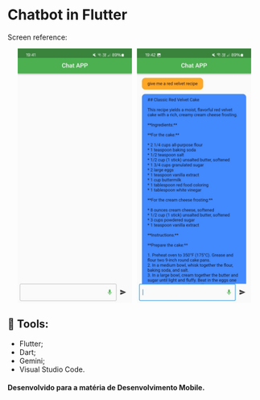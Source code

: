 # Chatbot in Flutter 

Screen reference:

<div style="display: flex; justify-content: center; align="center;">
  <img src="https://raw.githubusercontent.com/ThielG/Flutter_Chatbot/refs/heads/main/img/2.jpeg" width="45%" style="margin-right: 10px;">
  <img src="https://raw.githubusercontent.com/ThielG/Flutter_Chatbot/refs/heads/main/img/1.jpeg" width="45%">
</div>

## 🔧 Tools:

* Flutter;
* Dart;
* Gemini;
* Visual Studio Code.

#### Desenvolvido para a matéria de Desenvolvimento Mobile. 
